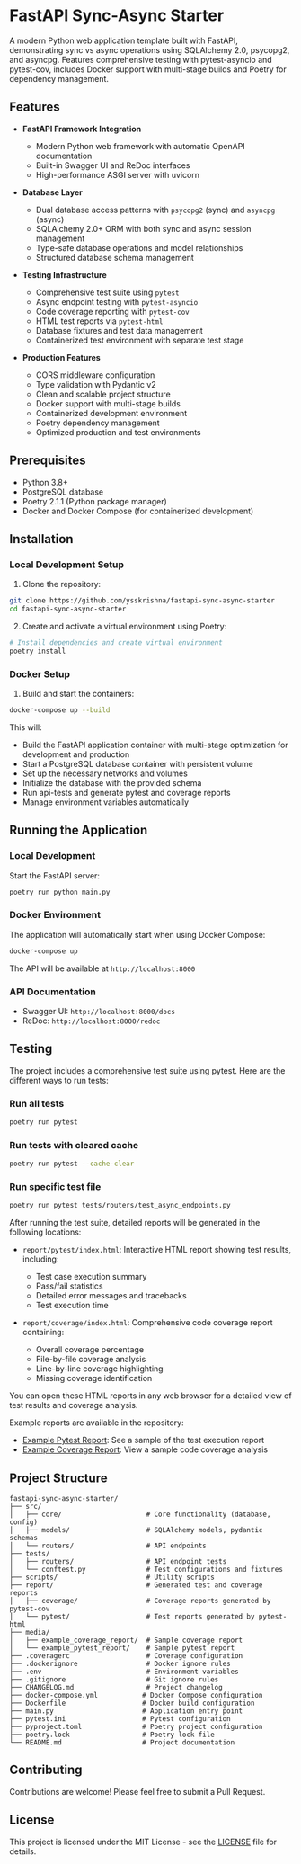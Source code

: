 # FastAPI Sync-Async Starter

A modern Python web application template built with FastAPI, demonstrating sync vs async operations using SQLAlchemy 2.0, psycopg2, and asyncpg. Features comprehensive testing with pytest-asyncio and pytest-cov, includes Docker support with multi-stage builds and Poetry for dependency management.

## Features

- **FastAPI Framework Integration**
  - Modern Python web framework with automatic OpenAPI documentation
  - Built-in Swagger UI and ReDoc interfaces
  - High-performance ASGI server with uvicorn

- **Database Layer**
  - Dual database access patterns with `psycopg2` (sync) and `asyncpg` (async)
  - SQLAlchemy 2.0+ ORM with both sync and async session management
  - Type-safe database operations and model relationships
  - Structured database schema management

- **Testing Infrastructure**
  - Comprehensive test suite using `pytest`
  - Async endpoint testing with `pytest-asyncio`
  - Code coverage reporting with `pytest-cov`
  - HTML test reports via `pytest-html`
  - Database fixtures and test data management
  - Containerized test environment with separate test stage

- **Production Features**
  - CORS middleware configuration
  - Type validation with Pydantic v2
  - Clean and scalable project structure
  - Docker support with multi-stage builds
  - Containerized development environment
  - Poetry dependency management
  - Optimized production and test environments

## Prerequisites

- Python 3.8+
- PostgreSQL database
- Poetry 2.1.1 (Python package manager)
- Docker and Docker Compose (for containerized development)

## Installation

### Local Development Setup

1. Clone the repository:
```bash
git clone https://github.com/ysskrishna/fastapi-sync-async-starter
cd fastapi-sync-async-starter
```

2. Create and activate a virtual environment using Poetry:
```bash
# Install dependencies and create virtual environment
poetry install
```

### Docker Setup

1. Build and start the containers:
```bash
docker-compose up --build
```

This will:
- Build the FastAPI application container with multi-stage optimization for development and production
- Start a PostgreSQL database container with persistent volume
- Set up the necessary networks and volumes
- Initialize the database with the provided schema
- Run api-tests and generate pytest and coverage reports
- Manage environment variables automatically

## Running the Application

### Local Development
Start the FastAPI server:
```bash
poetry run python main.py
```

### Docker Environment
The application will automatically start when using Docker Compose:
```bash
docker-compose up
```

The API will be available at `http://localhost:8000`

### API Documentation
- Swagger UI: `http://localhost:8000/docs`
- ReDoc: `http://localhost:8000/redoc`

## Testing

The project includes a comprehensive test suite using pytest. Here are the different ways to run tests:

### Run all tests
```bash
poetry run pytest
```

### Run tests with cleared cache
```bash
poetry run pytest --cache-clear
```

### Run specific test file
```bash
poetry run pytest tests/routers/test_async_endpoints.py
```

After running the test suite, detailed reports will be generated in the following locations:

- `report/pytest/index.html`: Interactive HTML report showing test results, including:
  - Test case execution summary
  - Pass/fail statistics
  - Detailed error messages and tracebacks
  - Test execution time

- `report/coverage/index.html`: Comprehensive code coverage report containing:
  - Overall coverage percentage
  - File-by-file coverage analysis
  - Line-by-line coverage highlighting
  - Missing coverage identification

You can open these HTML reports in any web browser for a detailed view of test results and coverage analysis.

Example reports are available in the repository:
- [Example Pytest Report](media/example_pytest_report/index.html): See a sample of the test execution report
- [Example Coverage Report](media/example_coverage_report/index.html): View a sample code coverage analysis

## Project Structure

```
fastapi-sync-async-starter/
├── src/
│   ├── core/                     # Core functionality (database, config)
│   ├── models/                   # SQLAlchemy models, pydantic schemas
│   └── routers/                  # API endpoints
├── tests/
│   ├── routers/                  # API endpoint tests
│   └── conftest.py               # Test configurations and fixtures
├── scripts/                      # Utility scripts
├── report/                       # Generated test and coverage reports
│   ├── coverage/                 # Coverage reports generated by pytest-cov
│   └── pytest/                   # Test reports generated by pytest-html
├── media/                        
│   ├── example_coverage_report/  # Sample coverage report
│   └── example_pytest_report/    # Sample pytest report
├── .coveragerc                   # Coverage configuration
├── .dockerignore                 # Docker ignore rules
├── .env                          # Environment variables
├── .gitignore                    # Git ignore rules
├── CHANGELOG.md                  # Project changelog
├── docker-compose.yml           # Docker Compose configuration
├── Dockerfile                   # Docker build configuration
├── main.py                      # Application entry point
├── pytest.ini                   # Pytest configuration
├── pyproject.toml               # Poetry project configuration
├── poetry.lock                  # Poetry lock file
└── README.md                    # Project documentation
```

## Contributing

Contributions are welcome! Please feel free to submit a Pull Request.

## License

This project is licensed under the MIT License - see the [LICENSE](LICENSE) file for details. 
